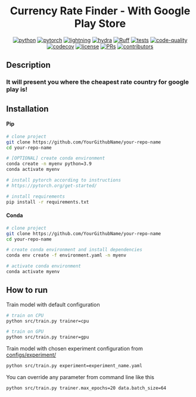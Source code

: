 <center>

# Currency Rate Finder - With Google Play Store

[![python](https://img.shields.io/badge/-Python_3.8_%7C_3.9_%7C_3.10%7C_3.11-blue?logo=python&logoColor=white)](https://github.com/pre-commit/pre-commit)
[![pytorch](https://img.shields.io/badge/PyTorch_2.0+-ee4c2c?logo=pytorch&logoColor=white)](https://pytorch.org/get-started/locally/)
[![lightning](https://img.shields.io/badge/-Lightning_2.0+-792ee5?logo=pytorchlightning&logoColor=white)](https://pytorchlightning.ai/)
[![hydra](https://img.shields.io/badge/Config-Hydra_1.3-89b8cd)](https://hydra.cc/)
[![Ruff](https://img.shields.io/endpoint?url=https://raw.githubusercontent.com/astral-sh/ruff/main/assets/badge/v2.json)](https://github.com/astral-sh/ruff)
[![tests](https://github.com/Mai0313/ingame-price-finder/actions/workflows/test.yml/badge.svg)](https://github.com/Mai0313/ingame-price-finder/actions/workflows/test.yml)
[![code-quality](https://github.com/Mai0313/ingame-price-finder/actions/workflows/code-quality-check.yml/badge.svg)](https://github.com/Mai0313/ingame-price-finder/actions/workflows/code-quality-check.yml)
[![codecov](https://codecov.io/gh/Mai0313/ingame-price-finder/branch/master/graph/badge.svg)](https://codecov.io/gh/Mai0313/ingame-price-finder)
[![license](https://img.shields.io/badge/License-MIT-green.svg?labelColor=gray)](https://github.com/Mai0313/ingame-price-finder/tree/master?tab=License-1-ov-file)
[![PRs](https://img.shields.io/badge/PRs-welcome-brightgreen.svg)](https://github.com/Mai0313/ingame-price-finder/pulls)
[![contributors](https://img.shields.io/github/contributors/Mai0313/ingame-price-finder.svg)](https://github.com/Mai0313/ingame-price-finder/graphs/contributors)

</center>

## Description

### It will present you where the cheapest rate country for google play is!

## Installation

#### Pip

```bash
# clone project
git clone https://github.com/YourGithubName/your-repo-name
cd your-repo-name

# [OPTIONAL] create conda environment
conda create -n myenv python=3.9
conda activate myenv

# install pytorch according to instructions
# https://pytorch.org/get-started/

# install requirements
pip install -r requirements.txt
```

#### Conda

```bash
# clone project
git clone https://github.com/YourGithubName/your-repo-name
cd your-repo-name

# create conda environment and install dependencies
conda env create -f environment.yaml -n myenv

# activate conda environment
conda activate myenv
```

## How to run

Train model with default configuration

```bash
# train on CPU
python src/train.py trainer=cpu

# train on GPU
python src/train.py trainer=gpu
```

Train model with chosen experiment configuration from [configs/experiment/](configs/experiment/)

```bash
python src/train.py experiment=experiment_name.yaml
```

You can override any parameter from command line like this

```bash
python src/train.py trainer.max_epochs=20 data.batch_size=64
```
